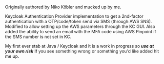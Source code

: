 Originally authored by Niko Köbler and mucked up by me.

Keycloak Authentication Provider implementation to get a 2nd-factor authentication with a OTP/code/token send via SMS (through AWS SNS). Modified to allow setting up the AWS parameters through the KC GUI. Also added the ability to send an email with the MFA code using AWS Pinpoint if the SMS number is not set in KC.

My first ever stab at Java / Keycloak and it is a work in progress so ***use at your own risk***  If you see something wrong or something you'd like added hit me up.
